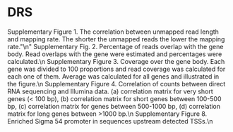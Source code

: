 # DRS
Supplementary Figure 1. The correlation between unmapped read length and mapping rate. The shorter the unmapped reads the lower the mapping rate."\n" 
Supplementary Fig. 2. Percentage of reads overlap with the gene body. Read overlaps with the gene were estimated and percentages were calculated.\n 
Supplementary Figure 3. Coverage over the gene body. Each gene was divided to 100 proportions and read coverage was calculated for each one of them. Average was calculated for all genes and illustrated in the figure.\n 
Supplementary Figure 4. Correlation of counts between direct RNA sequencing and Illumina data. (a) correlation matrix for very short genes (< 100 bp), (b) correlation matrix for short genes between 100-500 bp, (c) correlation matrix for genes between 500-1000 bp, (d) correlation matrix for long genes between >1000 bp.\n 
Supplementary Figure 8. Enriched Sigma 54 promoter in sequences upstream detected TSSs.\n 
